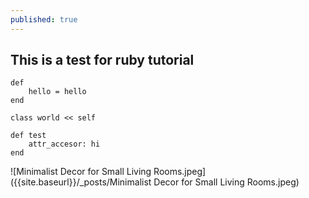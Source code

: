 ```yaml
---
published: true
---
```

## This is a test for ruby tutorial

    def
        hello = hello
    end

    class world << self

    def test
        attr_accesor: hi
    end
    

![Minimalist Decor for Small Living Rooms.jpeg]({{site.baseurl}}/_posts/Minimalist Decor for Small Living Rooms.jpeg)

